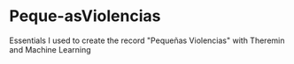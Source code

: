 # Peque-asViolencias
Essentials I used to create the record "Pequeñas Violencias" with Theremin and Machine Learning
